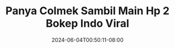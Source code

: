 --- 
title: "Panya Colmek Sambil Main Hp 2 Bokep Indo Viral"
description: "    Panya Colmek Sambil Main Hp 2 Bokep Indo Viral full full vidio terbaru"
date: 2024-06-04T00:50:11-08:00
file_code: "ivlywqnaz2sd"
draft: false
cover: "q0a9t7udnxnuopxr.jpg"
tags: ["Panya", "Colmek", "Sambil", "Main", "Bokep", "Indo", "Viral", "bokep-indo", "bokep-viral", "bokep-ig"]
length: 91
fld_id: "1413958"
foldername: "3we santuy"
categories: ["3we santuy"]
views: 31
---